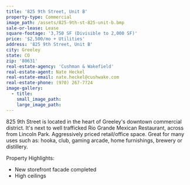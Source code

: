 ```yaml
---
title: '825 9th Street, Unit B'
property-type: Commercial
image_path: /assets/825-9th-st-825-unit-b.bmp
sale-or-lease: Lease
square-footage: '3,750 SF (Divisible to 2,000 SF)'
price: '$2,500/mo + Utilities'
address: '825 9th Street, Unit B'
city: Greeley
state: CO
zip: '80631'
real-estate-agency: 'Cushman & Wakefield'
real-estate-agent: Nate Heckel
real-estate-email: nate.heckel@cushwake.com
real-estate-phone: (970) 267-7724
image-gallery:
  - title:
    small_image_path:
    large_image_path:
---
```



825 9th Street is located in the heart of Greeley's downtown commercial district. It's next to well trafficked Rio Grande Mexican Restaurant, across from Lincoln Park. Aggressively priced retail/office space. Great for many uses such as: hooka, club, gaming arcade, home furnishings, brewery or distillery.

Property Highlights:

* New storefront facade completed
* High ceilings